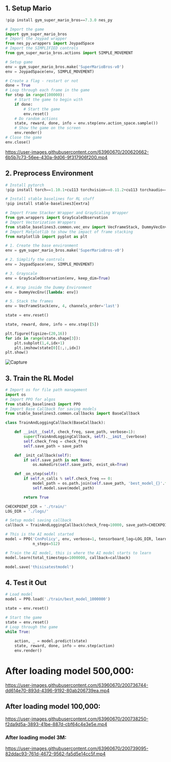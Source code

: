 ## 1. Setup Mario

```python
!pip install gym_super_mario_bros==7.3.0 nes_py
```
```python
# Import the game
import gym_super_mario_bros
# Import the Joypad wrapper
from nes_py.wrappers import JoypadSpace
# Import the SIMPLIFIED controls
from gym_super_mario_bros.actions import SIMPLE_MOVEMENT
```
```python
# Setup game
env = gym_super_mario_bros.make('SuperMarioBros-v0')
env = JoypadSpace(env, SIMPLE_MOVEMENT)
```
```python
# Create a flag - restart or not
done = True
# Loop through each frame in the game
for step in range(100000): 
    # Start the game to begin with 
    if done: 
        # Start the game
        env.reset()
    # Do random actions
    state, reward, done, info = env.step(env.action_space.sample())
    # Show the game on the screen
    env.render()
# Close the game
env.close()
```


https://user-images.githubusercontent.com/63960670/200620662-6b5b7c73-56ee-430a-9d06-9f317906f200.mp4


## 2. Preprocess Environment

```python
# Install pytorch
!pip install torch==1.10.1+cu113 torchvision==0.11.2+cu113 torchaudio===0.10.1+cu113 -f https://download.pytorch.org/whl/cu113/torch_stable.html
```
```python
# Install stable baselines for RL stuff
!pip install stable-baselines3[extra]
```
```python
# Import Frame Stacker Wrapper and GrayScaling Wrapper
from gym.wrappers import GrayScaleObservation
# Import Vectorization Wrappers
from stable_baselines3.common.vec_env import VecFrameStack, DummyVecEnv
# Import Matplotlib to show the impact of frame stacking
from matplotlib import pyplot as plt
```
```python
# 1. Create the base environment
env = gym_super_mario_bros.make('SuperMarioBros-v0')

# 2. Simplify the controls 
env = JoypadSpace(env, SIMPLE_MOVEMENT)

# 3. Grayscale
env = GrayScaleObservation(env, keep_dim=True)

# 4. Wrap inside the Dummy Environment
env = DummyVecEnv([lambda: env])

# 5. Stack the frames
env = VecFrameStack(env, 4, channels_order='last')
```
```python
state = env.reset()
```
```python
state, reward, done, info = env.step([5])
```
```python
plt.figure(figsize=(20,16))
for idx in range(state.shape[3]):
    plt.subplot(1,4,idx+1)
    plt.imshow(state[0][:,:,idx])
plt.show()
```


![Capture](https://user-images.githubusercontent.com/63960670/200667215-11e0718c-14f3-4ecd-8b1e-1959856eafe5.PNG)


## 3. Train the RL Model

```python
# Import os for file path management
import os 
# Import PPO for algos
from stable_baselines3 import PPO
# Import Base Callback for saving models
from stable_baselines3.common.callbacks import BaseCallback
```
```python
class TrainAndLoggingCallback(BaseCallback):

    def __init__(self, check_freq, save_path, verbose=1):
        super(TrainAndLoggingCallback, self).__init__(verbose)
        self.check_freq = check_freq
        self.save_path = save_path

    def _init_callback(self):
        if self.save_path is not None:
            os.makedirs(self.save_path, exist_ok=True)

    def _on_step(self):
        if self.n_calls % self.check_freq == 0:
            model_path = os.path.join(self.save_path, 'best_model_{}'.format(self.n_calls))
            self.model.save(model_path)

        return True
```        
```python
CHECKPOINT_DIR = './train/'
LOG_DIR = './logs/'
```
```python
# Setup model saving callback
callback = TrainAndLoggingCallback(check_freq=10000, save_path=CHECKPOINT_DIR)
```
```python
# This is the AI model started
model = PPO('CnnPolicy', env, verbose=1, tensorboard_log=LOG_DIR, learning_rate=0.000001, 
            n_steps=512) 
```
```python
# Train the AI model, this is where the AI model starts to learn
model.learn(total_timesteps=1000000, callback=callback)
```
```python
model.save('thisisatestmodel')
```




## 4. Test it Out

```python
# Load model
model = PPO.load('./train/best_model_1000000')
```
```python
state = env.reset()
```
```python
# Start the game 
state = env.reset()
# Loop through the game
while True: 
    
    action, _ = model.predict(state)
    state, reward, done, info = env.step(action)
    env.render()
```


# After loading model 500,000:

https://user-images.githubusercontent.com/63960670/200736744-dd614e70-893d-4396-9192-80ab206739ea.mp4


## After loading model 100,000:

https://user-images.githubusercontent.com/63960670/200738250-f2da9d5a-3893-41be-887d-cbf64c4e3e5e.mp4

### After loading model 3M:

https://user-images.githubusercontent.com/63960670/200739095-82ddac93-761d-4672-9562-fa5d5e14cc5f.mp4



